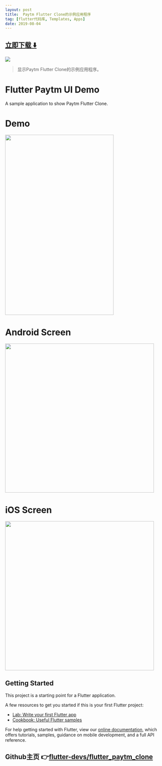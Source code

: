 ```yaml
---
layout: post
title:  Paytm Flutter Clone的示例应用程序
tag: [flutter代码库, Templates, Apps]
date: 2019-08-04
---
```


 


## [立即下载 ️⬇️ ](https://codeload.github.com/flutter-devs/flutter_paytm_clone/zip/master) 


 
![](https://flutterawesome.com/content/images/2019/07/flutterpay.jpg)
 
>
> 显示Paytm Flutter Clone的示例应用程序。
>

 
# Flutter Paytm UI Demo

A sample application to show Paytm Flutter Clone. 

# Demo
<img height="580px" width="350px" src="https://github.com/flutter-devs/flutter_paytm_clone/blob/master/screens/demo.gif"/>



# Android Screen
<img height="480px" src="https://github.com/flutter-devs/flutter_paytm_clone/blob/master/screens/android1.png"/> 


# iOS Screen
<img height="480px" src="https://github.com/flutter-devs/flutter_paytm_clone/blob/master/screens/iphone1.png"/>


## Getting Started

This project is a starting point for a Flutter application.

A few resources to get you started if this is your first Flutter project:

- [Lab: Write your first Flutter app](https://flutter.dev/docs/get-started/codelab)
- [Cookbook: Useful Flutter samples](https://flutter.dev/docs/cookbook)

For help getting started with Flutter, view our 
[online documentation](https://flutter.dev/docs), which offers tutorials, 
samples, guidance on mobile development, and a full API reference.

## Github主页 👉[flutter-devs/flutter_paytm_clone](http://github.com/flutter-devs/flutter_paytm_clone)
